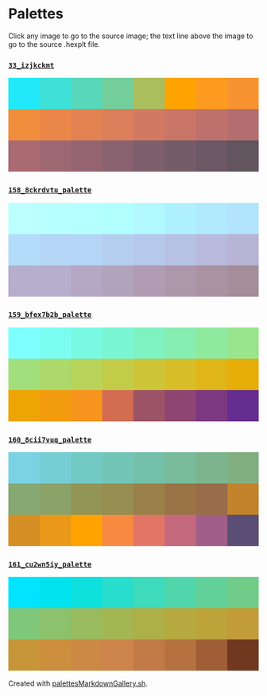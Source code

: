 # Palettes

Click any image to go to the source image; the text line above the image to go to the source .hexplt file.

### [`33_izjkckmt`](33_izjkckmt.hexplt)

[ ![33_izjkckmt.png](33_izjkckmt.png) ](33_izjkckmt.png)

### [`158_8ckrdvtu_palette`](158_8ckrdvtu_palette.hexplt)

[ ![158_8ckrdvtu_palette.png](158_8ckrdvtu_palette.png) ](158_8ckrdvtu_palette.png)

### [`159_bfex7b2b_palette`](159_bfex7b2b_palette.hexplt)

[ ![159_bfex7b2b_palette.png](159_bfex7b2b_palette.png) ](159_bfex7b2b_palette.png)

### [`160_8cii7vuq_palette`](160_8cii7vuq_palette.hexplt)

[ ![160_8cii7vuq_palette.png](160_8cii7vuq_palette.png) ](160_8cii7vuq_palette.png)

### [`161_cu2wn5iy_palette`](161_cu2wn5iy_palette.hexplt)

[ ![161_cu2wn5iy_palette.png](161_cu2wn5iy_palette.png) ](161_cu2wn5iy_palette.png)

Created with [palettesMarkdownGallery.sh](https://github.com/earthbound19/_ebDev/blob/master/scripts/imgAndVideo/palettesMarkdownGallery.sh).